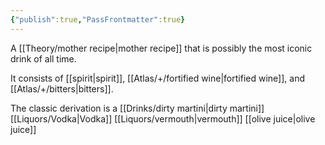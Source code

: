 ```yaml
---
{"publish":true,"PassFrontmatter":true}
---
```



A [[Theory/mother recipe\|mother recipe]] that is possibly the most iconic drink of all time. 

It consists of [[spirit\|spirit]], [[Atlas/+/fortified wine\|fortified wine]], and [[Atlas/+/bitters\|bitters]].

The classic derivation is a [[Drinks/dirty martini\|dirty martini]] 
[[Liquors/Vodka\|Vodka]]
[[Liquors/vermouth\|vermouth]]
[[olive juice\|olive juice]]
